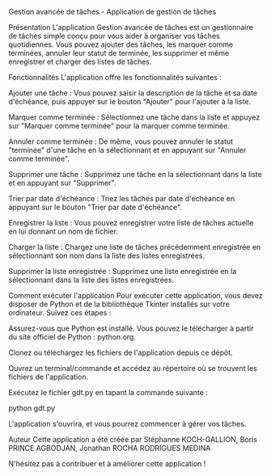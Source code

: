 Gestion avancée de tâches - Application de gestion de tâches


Présentation
L'application Gestion avancée de tâches est un gestionnaire de tâches simple conçu pour vous aider à organiser vos tâches quotidiennes. Vous pouvez ajouter des tâches, les marquer comme terminées, annuler leur statut de terminée, les supprimer et même enregistrer et charger des listes de tâches.

Fonctionnalités
L'application offre les fonctionnalités suivantes :

Ajouter une tâche : Vous pouvez saisir la description de la tâche et sa date d'échéance, puis appuyer sur le bouton "Ajouter" pour l'ajouter à la liste.

Marquer comme terminée : Sélectionnez une tâche dans la liste et appuyez sur "Marquer comme terminée" pour la marquer comme terminée.

Annuler comme terminée : De même, vous pouvez annuler le statut "terminée" d'une tâche en la sélectionnant et en appuyant sur "Annuler comme terminée".

Supprimer une tâche : Supprimez une tâche en la sélectionnant dans la liste et en appuyant sur "Supprimer".

Trier par date d'échéance : Triez les tâches par date d'échéance en appuyant sur le bouton "Trier par date d'échéance".

Enregistrer la liste : Vous pouvez enregistrer votre liste de tâches actuelle en lui donnant un nom de fichier.

Charger la liste : Chargez une liste de tâches précédemment enregistrée en sélectionnant son nom dans la liste des listes enregistrées.

Supprimer la liste enregistrée : Supprimez une liste enregistrée en la sélectionnant dans la liste des listes enregistrées.

Comment exécuter l'application
Pour exécuter cette application, vous devez disposer de Python et de la bibliothèque Tkinter installés sur votre ordinateur. Suivez ces étapes :

Assurez-vous que Python est installé. Vous pouvez le télécharger à partir du site officiel de Python : python.org.

Clonez ou téléchargez les fichiers de l'application depuis ce dépôt.

Ouvrez un terminal/commande et accédez au répertoire où se trouvent les fichiers de l'application.

Exécutez le fichier gdt.py en tapant la commande suivante :

python  gdt.py 

L'application s'ouvrira, et vous pourrez commencer à gérer vos tâches.

Auteur
Cette application a été créée par Stéphanne KOCH-GALLION, Boris PRINCE AGBODJAN, Jonathan ROCHA RODRIGUES MEDINA


N'hésitez pas à contribuer et à améliorer cette application !